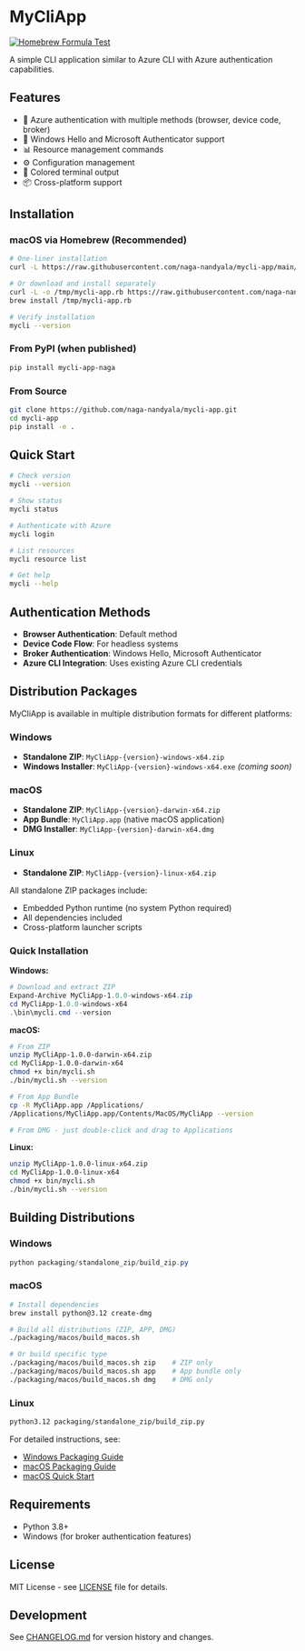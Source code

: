# MyCliApp

[![Homebrew Formula Test](https://github.com/naga-nandyala/mycli-app/actions/workflows/test-homebrew-formula.yml/badge.svg)](https://github.com/naga-nandyala/mycli-app/actions/workflows/test-homebrew-formula.yml)

A simple CLI application similar to Azure CLI with Azure authentication capabilities.

## Features

- 🔐 Azure authentication with multiple methods (browser, device code, broker)
- 🌟 Windows Hello and Microsoft Authenticator support
- 📊 Resource management commands
- ⚙️ Configuration management
- 🎨 Colored terminal output
- 📦 Cross-platform support

## Installation

### macOS via Homebrew (Recommended)

```bash
# One-liner installation
curl -L https://raw.githubusercontent.com/naga-nandyala/mycli-app/main/Formula/mycli-app.rb | brew install --formula /dev/stdin

# Or download and install separately
curl -L -o /tmp/mycli-app.rb https://raw.githubusercontent.com/naga-nandyala/mycli-app/main/Formula/mycli-app.rb
brew install /tmp/mycli-app.rb

# Verify installation
mycli --version
```

### From PyPI (when published)
```bash
pip install mycli-app-naga
```

### From Source
```bash
git clone https://github.com/naga-nandyala/mycli-app.git
cd mycli-app
pip install -e .
```

## Quick Start

```bash
# Check version
mycli --version

# Show status
mycli status

# Authenticate with Azure
mycli login

# List resources
mycli resource list

# Get help
mycli --help
```

## Authentication Methods

- **Browser Authentication**: Default method
- **Device Code Flow**: For headless systems
- **Broker Authentication**: Windows Hello, Microsoft Authenticator
- **Azure CLI Integration**: Uses existing Azure CLI credentials

## Distribution Packages

MyCliApp is available in multiple distribution formats for different platforms:

### Windows
- **Standalone ZIP**: `MyCliApp-{version}-windows-x64.zip`
- **Windows Installer**: `MyCliApp-{version}-windows-x64.exe` *(coming soon)*

### macOS
- **Standalone ZIP**: `MyCliApp-{version}-darwin-x64.zip`
- **App Bundle**: `MyCliApp.app` (native macOS application)
- **DMG Installer**: `MyCliApp-{version}-darwin-x64.dmg`

### Linux
- **Standalone ZIP**: `MyCliApp-{version}-linux-x64.zip`

All standalone ZIP packages include:
- Embedded Python runtime (no system Python required)
- All dependencies included
- Cross-platform launcher scripts

### Quick Installation

**Windows:**
```powershell
# Download and extract ZIP
Expand-Archive MyCliApp-1.0.0-windows-x64.zip
cd MyCliApp-1.0.0-windows-x64
.\bin\mycli.cmd --version
```

**macOS:**
```bash
# From ZIP
unzip MyCliApp-1.0.0-darwin-x64.zip
cd MyCliApp-1.0.0-darwin-x64
chmod +x bin/mycli.sh
./bin/mycli.sh --version

# From App Bundle
cp -R MyCliApp.app /Applications/
/Applications/MyCliApp.app/Contents/MacOS/MyCliApp --version

# From DMG - just double-click and drag to Applications
```

**Linux:**
```bash
unzip MyCliApp-1.0.0-linux-x64.zip
cd MyCliApp-1.0.0-linux-x64
chmod +x bin/mycli.sh
./bin/mycli.sh --version
```

## Building Distributions

### Windows
```powershell
python packaging/standalone_zip/build_zip.py
```

### macOS
```bash
# Install dependencies
brew install python@3.12 create-dmg

# Build all distributions (ZIP, APP, DMG)
./packaging/macos/build_macos.sh

# Or build specific type
./packaging/macos/build_macos.sh zip    # ZIP only
./packaging/macos/build_macos.sh app    # App bundle only
./packaging/macos/build_macos.sh dmg    # DMG only
```

### Linux
```bash
python3.12 packaging/standalone_zip/build_zip.py
```

For detailed instructions, see:
- [Windows Packaging Guide](packaging/standalone_zip/README.md)
- [macOS Packaging Guide](packaging/macos/README.md)
- [macOS Quick Start](packaging/macos/QUICK_START.md)

## Requirements

- Python 3.8+
- Windows (for broker authentication features)

## License

MIT License - see [LICENSE](LICENSE) file for details.

## Development

See [CHANGELOG.md](CHANGELOG.md) for version history and changes.
